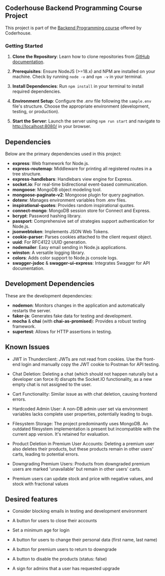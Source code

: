## Coderhouse Backend Programming Course Project
This project is part of the [Backend Programming course](https://www.coderhouse.es/online/programacion-backend) offered by Coderhouse.

### Getting Started

1. **Clone the Repository**: Learn how to clone repositories from [GitHub documentation](https://docs.github.com/en/desktop/contributing-and-collaborating-using-github-desktop/adding-and-cloning-repositories/cloning-and-forking-repositories-from-github-desktop).

2. **Prerequisites**: Ensure NodeJS (>=18.x) and NPM are installed on your machine. Check by running `node -v` and `npm -v` in your terminal.

3. **Install Dependencies**: Run `npm install` in your terminal to install required dependencies.

4. **Environment Setup**: Configure the .env file following the `sample.env` file's structure. Choose the appropriate environment (development, testing, or production).

5. **Start the Server**: Launch the server using `npm run start` and navigate to [http://localhost:8080/](http://localhost:8080/) in your browser.

## Dependencies

Below are the primary dependencies used in this project:

- **express**: Web framework for Node.js.
- **express-routemap**: Middleware for printing all registered routes in a tree structure.
- **express-handlebars**: Handlebars view engine for Express.
- **socket.io**: For real-time bidirectional event-based communication.
- **mongoose**: MongoDB object modeling tool.
- **mongoose-paginate-v2**: Mongoose plugin for query pagination.
- **dotenv**: Manages environment variables from .env files.
- **inspirational-quotes**: Provides random inspirational quotes.
- **connect-mongo**: MongoDB session store for Connect and Express.
- **bcrypt**: Password hashing library.
- **passport**: Comprehensive set of strategies support authentication for Node.js.
- **jsonwebtoken**: Implements JSON Web Tokens.
- **cookie-parser**: Parses cookies attached to the client request object.
- **uuid**: For RFC4122 UUID generation.
- **nodemailer**: Easy email sending in Node.js applications.
- **winston**: A versatile logging library.
- **colors**: Adds color support to Node.js console logs.
- **swagger-jsdoc** & **swagger-ui-express**: Integrates Swagger for API documentation.

## Development Dependencies

These are the development dependencies:

- **nodemon**: Monitors changes in the application and automatically restarts the server.
- **faker-js**: Generates fake data for testing and development.
- **mocha** & **chai** (with **chai-as-promised**): Provides a robust testing framework.
- **supertest**: Allows for HTTP assertions in testing.

## Known Issues

- JWT in Thunderclient: JWTs are not read from cookies. Use the front-end login and manually copy the JWT cookie to Postman for API testing.

- Chat Deletion: Deleting a chat (which should not happen naturally but a developer can force it) disrupts the Socket.IO functionality, as a new empty chat is not assigned to the user.

- Cart Functionality: Similar issue as with chat deletion, causing frontend errors.

- Hardcoded Admin User: A non-DB admin user set via environment variables lacks complete user properties, potentially leading to bugs.

- Filesystem Storage: The project predominantly uses MongoDB. An outdated filesystem implementation is present but incompatible with the current app version. It's retained for evaluation.

- Product Deletion in Premium User Accounts: Deleting a premium user also deletes their products, but these products remain in other users' carts, leading to potential errors.

- Downgrading Premium Users: Products from downgraded premium users are marked 'unavailable' but remain in other users' carts.

- Premium users can update stock and price with negative values, and stock with fractional values

## Desired features

- Consider blocking emails in testing and development environment

- A button for users to close their accounts

- Set a minimum age for login

- A button for users to change their personal data (first name, last name)

- A button for premium users to return to downgrade

- A button to disable the products (status: false)

- A sign for admins that a user has requested upgrade

